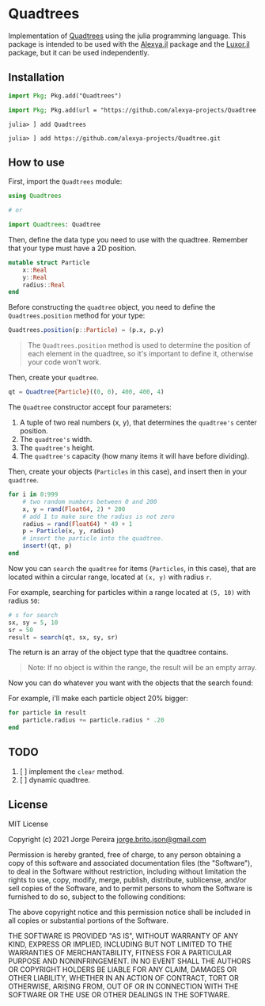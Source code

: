 # Quadtrees

Implementation of [Quadtrees](https://en.wikipedia.org/wiki/Quadtree) using the julia programming language. This package is intended to be used with the [Alexya.jl](#) package and the [Luxor.jl](#) package, but it can be used independently.

## Installation

```julia
import Pkg; Pkg.add("Quadtrees")
```

```julia
import Pkg; Pkg.add(url = "https://github.com/alexya-projects/Quadtree.git")
```

```julia-REPL
julia> ] add Quadtrees
```

```julia-REPL
julia> ] add https://github.com/alexya-projects/Quadtree.git 
```

## How to use

First, import the `Quadtrees` module:

```julia
using Quadtrees

# or

import Quadtrees: Quadtree
```

Then, define the data type you need to use with the quadtree.
Remember that your type must have a 2D position.

```julia
mutable struct Particle
    x::Real
    y::Real
    radius::Real
end
```

Before constructing the `quadtree` object, you need to define
the `Quadtrees.position` method for your type:

```julia
Quadtrees.position(p::Particle) = (p.x, p.y)
```

> The `Quadtrees.position` method is used to determine
> the position of each element in the quadtree, so it's
> important to define it, otherwise your code won't work.

Then, create your `quadtree`.

```julia
qt = Quadtree{Particle}((0, 0), 400, 400, 4)
```

The `Quadtree` constructor accept four parameters:

1. A tuple of two real numbers (x, y), that determines the `quadtree's` center position.
2. The `quadtree's` width.
3. The `quadtree's` height.
4. The `quadtree's` capacity (how many items it will have before dividing).

Then, create your objects (`Particles` in this case), and insert then in your `quadtree`.

```julia
for i in 0:999
    # two random numbers between 0 and 200
    x, y = rand(Float64, 2) * 200
    # add 1 to make sure the radius is not zero
    radius = rand(Float64) * 49 + 1
    p = Particle(x, y, radius)
    # insert the particle into the quadtree.
    insert!(qt, p)
end
```

Now you can `search` the `quadtree` for items (`Particles`, in this case), that
are located within a circular range, located at `(x, y)` with radius `r`.

For example, searching for particles within a range located at
`(5, 10)` with radius `50`:

```julia
# s for search
sx, sy = 5, 10
sr = 50
result = search(qt, sx, sy, sr)
```

The return is an array of the object type that the quadtree contains.

> Note: If no object is within the range, the result will be an empty array.

Now you can do whatever you want with the objects that the search found:

For example, i'll make each particle object 20% bigger:

```julia
for particle in result
    particle.radius += particle.radius * .20
end
```

## TODO

1. [ ] implement the `clear` method.
2. [ ] dynamic quadtree.

## License

MIT License

Copyright (c) 2021 Jorge Pereira <jorge.brito.json@gmail.com>

Permission is hereby granted, free of charge, to any person obtaining a copy
of this software and associated documentation files (the "Software"), to deal
in the Software without restriction, including without limitation the rights
to use, copy, modify, merge, publish, distribute, sublicense, and/or sell
copies of the Software, and to permit persons to whom the Software is
furnished to do so, subject to the following conditions:

The above copyright notice and this permission notice shall be included in all
copies or substantial portions of the Software.

THE SOFTWARE IS PROVIDED "AS IS", WITHOUT WARRANTY OF ANY KIND, EXPRESS OR
IMPLIED, INCLUDING BUT NOT LIMITED TO THE WARRANTIES OF MERCHANTABILITY,
FITNESS FOR A PARTICULAR PURPOSE AND NONINFRINGEMENT. IN NO EVENT SHALL THE
AUTHORS OR COPYRIGHT HOLDERS BE LIABLE FOR ANY CLAIM, DAMAGES OR OTHER
LIABILITY, WHETHER IN AN ACTION OF CONTRACT, TORT OR OTHERWISE, ARISING FROM,
OUT OF OR IN CONNECTION WITH THE SOFTWARE OR THE USE OR OTHER DEALINGS IN THE
SOFTWARE.

